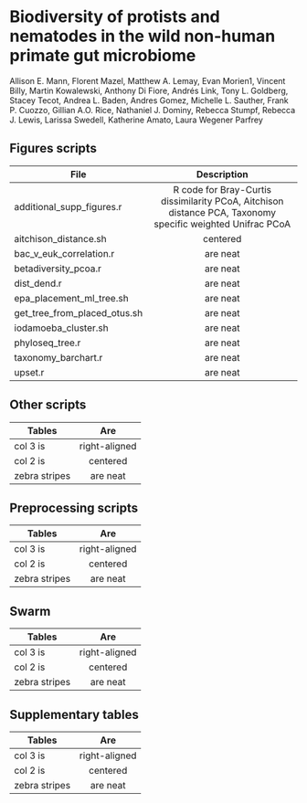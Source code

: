 # Biodiversity of protists and nematodes in the wild non-human primate gut microbiome
Allison E. Mann, Florent Mazel, Matthew A. Lemay, Evan Morien1, Vincent Billy, Martin Kowalewski, Anthony Di Fiore, Andrés Link, Tony L. Goldberg, Stacey Tecot, Andrea L. Baden, Andres Gomez, Michelle L. Sauther, Frank P. Cuozzo, Gillian A.O. Rice, Nathaniel J. Dominy, Rebecca Stumpf, Rebecca J. Lewis, Larissa Swedell, Katherine Amato, Laura Wegener Parfrey

## Figures scripts

| File        | Description           |
| ------------- |:-------------:|
| additional_supp_figures.r     | R code for Bray-Curtis dissimilarity PCoA, Aitchison distance PCA, Taxonomy specific weighted Unifrac PCoA |
| aitchison_distance.sh      | centered      | 
| bac_v_euk_correlation.r | are neat      |
| betadiversity_pcoa.r | are neat      |
| dist_dend.r | are neat      |
| epa_placement_ml_tree.sh | are neat      |
| get_tree_from_placed_otus.sh | are neat      |
| iodamoeba_cluster.sh | are neat      |
| phyloseq_tree.r | are neat      |
| taxonomy_barchart.r | are neat      |
| upset.r | are neat      |

## Other scripts

| Tables        | Are           |
| ------------- |:-------------:|
| col 3 is      | right-aligned |
| col 2 is      | centered      | 
| zebra stripes | are neat      |

## Preprocessing scripts

| Tables        | Are           |
| ------------- |:-------------:|
| col 3 is      | right-aligned |
| col 2 is      | centered      | 
| zebra stripes | are neat      |

## Swarm

| Tables        | Are           |
| ------------- |:-------------:|
| col 3 is      | right-aligned |
| col 2 is      | centered      | 
| zebra stripes | are neat      |

## Supplementary tables

| Tables        | Are           |
| ------------- |:-------------:|
| col 3 is      | right-aligned |
| col 2 is      | centered      | 
| zebra stripes | are neat      |


